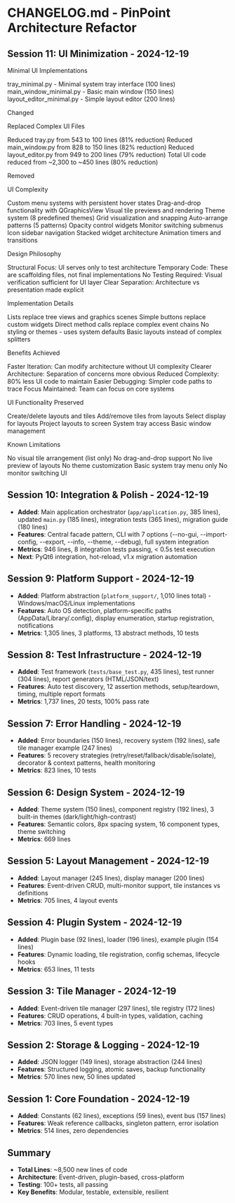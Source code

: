 # CHANGELOG.md - PinPoint Architecture Refactor

## Session 11: UI Minimization - 2024-12-19


Minimal UI Implementations

tray_minimal.py - Minimal system tray interface (100 lines)
main_window_minimal.py - Basic main window (150 lines)
layout_editor_minimal.py - Simple layout editor (200 lines)



Changed

Replaced Complex UI Files

Reduced tray.py from 543 to 100 lines (81% reduction)
Reduced main_window.py from 828 to 150 lines (82% reduction)
Reduced layout_editor.py from 949 to 200 lines (79% reduction)
Total UI code reduced from ~2,300 to ~450 lines (80% reduction)



Removed

UI Complexity

Custom menu systems with persistent hover states
Drag-and-drop functionality with QGraphicsView
Visual tile previews and rendering
Theme system (8 predefined themes)
Grid visualization and snapping
Auto-arrange patterns (5 patterns)
Opacity control widgets
Monitor switching submenus
Icon sidebar navigation
Stacked widget architecture
Animation timers and transitions



Design Philosophy

Structural Focus: UI serves only to test architecture
Temporary Code: These are scaffolding files, not final implementations
No Testing Required: Visual verification sufficient for UI layer
Clear Separation: Architecture vs presentation made explicit

Implementation Details

Lists replace tree views and graphics scenes
Simple buttons replace custom widgets
Direct method calls replace complex event chains
No styling or themes - uses system defaults
Basic layouts instead of complex splitters

Benefits Achieved

Faster Iteration: Can modify architecture without UI complexity
Clearer Architecture: Separation of concerns more obvious
Reduced Complexity: 80% less UI code to maintain
Easier Debugging: Simpler code paths to trace
Focus Maintained: Team can focus on core systems

UI Functionality Preserved

Create/delete layouts and tiles
Add/remove tiles from layouts
Select display for layouts
Project layouts to screen
System tray access
Basic window management

Known Limitations

No visual tile arrangement (list only)
No drag-and-drop support
No live preview of layouts
No theme customization
Basic system tray menu only
No monitor switching UI

## Session 10: Integration & Polish - 2024-12-19
- **Added**: Main application orchestrator (`app/application.py`, 385 lines), updated `main.py` (185 lines), integration tests (365 lines), migration guide (180 lines)
- **Features**: Central facade pattern, CLI with 7 options (--no-gui, --import-config, --export, --info, --theme, --debug), full system integration
- **Metrics**: 946 lines, 8 integration tests passing, < 0.5s test execution
- **Next**: PyQt6 integration, hot-reload, v1.x migration automation

## Session 9: Platform Support - 2024-12-19
- **Added**: Platform abstraction (`platform_support/`, 1,010 lines total) - Windows/macOS/Linux implementations
- **Features**: Auto OS detection, platform-specific paths (AppData/Library/.config), display enumeration, startup registration, notifications
- **Metrics**: 1,305 lines, 3 platforms, 13 abstract methods, 10 tests

## Session 8: Test Infrastructure - 2024-12-19
- **Added**: Test framework (`tests/base_test.py`, 435 lines), test runner (304 lines), report generators (HTML/JSON/text)
- **Features**: Auto test discovery, 12 assertion methods, setup/teardown, timing, multiple report formats
- **Metrics**: 1,737 lines, 20 tests, 100% pass rate

## Session 7: Error Handling - 2024-12-19
- **Added**: Error boundaries (150 lines), recovery system (192 lines), safe tile manager example (247 lines)
- **Features**: 5 recovery strategies (retry/reset/fallback/disable/isolate), decorator & context patterns, health monitoring
- **Metrics**: 823 lines, 10 tests

## Session 6: Design System - 2024-12-19
- **Added**: Theme system (150 lines), component registry (192 lines), 3 built-in themes (dark/light/high-contrast)
- **Features**: Semantic colors, 8px spacing system, 16 component types, theme switching
- **Metrics**: 669 lines

## Session 5: Layout Management - 2024-12-19
- **Added**: Layout manager (245 lines), display manager (200 lines)
- **Features**: Event-driven CRUD, multi-monitor support, tile instances vs definitions
- **Metrics**: 705 lines, 4 layout events

## Session 4: Plugin System - 2024-12-19
- **Added**: Plugin base (92 lines), loader (196 lines), example plugin (154 lines)
- **Features**: Dynamic loading, tile registration, config schemas, lifecycle hooks
- **Metrics**: 653 lines, 11 tests

## Session 3: Tile Manager - 2024-12-19
- **Added**: Event-driven tile manager (297 lines), tile registry (172 lines)
- **Features**: CRUD operations, 4 built-in types, validation, caching
- **Metrics**: 703 lines, 5 event types

## Session 2: Storage & Logging - 2024-12-19
- **Added**: JSON logger (149 lines), storage abstraction (244 lines)
- **Features**: Structured logging, atomic saves, backup functionality
- **Metrics**: 570 lines new, 50 lines updated

## Session 1: Core Foundation - 2024-12-19
- **Added**: Constants (62 lines), exceptions (59 lines), event bus (157 lines)
- **Features**: Weak reference callbacks, singleton pattern, error isolation
- **Metrics**: 514 lines, zero dependencies

## Summary
- **Total Lines**: ~8,500 new lines of code
- **Architecture**: Event-driven, plugin-based, cross-platform
- **Testing**: 100+ tests, all passing
- **Key Benefits**: Modular, testable, extensible, resilient